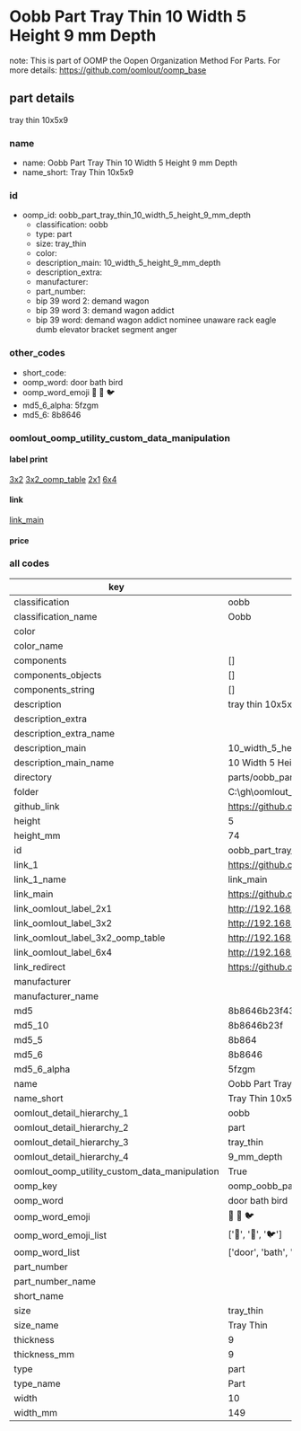# Oobb Part Tray Thin 10 Width 5 Height 9 mm Depth  

note: This is part of OOMP the Oopen Organization Method For Parts. For more details: https://github.com/oomlout/oomp_base

##  part details
  



tray thin 10x5x9



### name
* name: Oobb Part Tray Thin 10 Width 5 Height 9 mm Depth
* name_short: Tray Thin 10x5x9 
### id
* oomp_id: oobb_part_tray_thin_10_width_5_height_9_mm_depth
  * classification: oobb
  * type: part
  * size: tray_thin
  * color: 
  * description_main: 10_width_5_height_9_mm_depth
  * description_extra: 
  * manufacturer: 
  * part_number: 
  * bip 39 word 2: demand wagon
  * bip 39 word 3: demand wagon addict
  * bip 39 word: demand wagon addict nominee unaware rack eagle dumb elevator bracket segment anger

### other_codes
* short_code: 
* oomp_word: door bath bird
* oomp_word_emoji :door: :bath: :bird:
* md5_6_alpha: 5fzgm
* md5_6: 8b8646






### oomlout_oomp_utility_custom_data_manipulation
#### label print
[3x2](http://192.168.1.245:1112/?label=oomp%205fzgm)
[3x2_oomp_table](http://192.168.1.108:1112/?label=oomp%205fzgm)
[2x1](http://192.168.1.242:1112/?label=oomp%205fzgm)
[6x4](http://192.168.1.55:1112/?label=oomp%205fzgm)    

#### link

[link_main](https://github.com/oomlout/oomlout_oobb_version_4_generated_parts/tree/main/navigation_oomp/oobb/part/tray_thin/10_width_5_height_9_mm_depth/part)                              

#### price







### all codes 
| key | value |  
| --- | --- |  
| classification | oobb |  
| classification_name | Oobb |  
| color |  |  
| color_name |  |  
| components | [] |  
| components_objects | [] |  
| components_string | [] |  
| description | tray thin 10x5x9 |  
| description_extra |  |  
| description_extra_name |  |  
| description_main | 10_width_5_height_9_mm_depth |  
| description_main_name | 10 Width 5 Height 9 mm Depth |  
| directory | parts/oobb_part_tray_thin_10_width_5_height_9_mm_depth |  
| folder | C:\gh\oomlout_oobb_version_4_generated_parts\parts\oobb_part_tray_thin_10_width_5_height_9_mm_depth |  
| github_link | https://github.com/oomlout/oomlout_oomp_part_src/tree/main/parts/oobb_part_tray_thin_10_width_5_height_9_mm_depth |  
| height | 5 |  
| height_mm | 74 |  
| id | oobb_part_tray_thin_10_width_5_height_9_mm_depth |  
| link_1 | https://github.com/oomlout/oomlout_oobb_version_4_generated_parts/tree/main/navigation_oomp/oobb/part/tray_thin/10_width_5_height_9_mm_depth/part |  
| link_1_name | link_main |  
| link_main | https://github.com/oomlout/oomlout_oobb_version_4_generated_parts/tree/main/navigation_oomp/oobb/part/tray_thin/10_width_5_height_9_mm_depth/part |  
| link_oomlout_label_2x1 | http://192.168.1.242:1112/?label=oomp%205fzgm |  
| link_oomlout_label_3x2 | http://192.168.1.245:1112/?label=oomp%205fzgm |  
| link_oomlout_label_3x2_oomp_table | http://192.168.1.108:1112/?label=oomp%205fzgm |  
| link_oomlout_label_6x4 | http://192.168.1.55:1112/?label=oomp%205fzgm |  
| link_redirect | https://github.com/oomlout/oomlout_oobb_version_4_generated_parts/tree/main/parts/oobb_tray_thin_10_05_09 |  
| manufacturer |  |  
| manufacturer_name |  |  
| md5 | 8b8646b23f43e8a2c276395e06bd91d1 |  
| md5_10 | 8b8646b23f |  
| md5_5 | 8b864 |  
| md5_6 | 8b8646 |  
| md5_6_alpha | 5fzgm |  
| name | Oobb Part Tray Thin 10 Width 5 Height 9 mm Depth |  
| name_short | Tray Thin 10x5x9  |  
| oomlout_detail_hierarchy_1 | oobb |  
| oomlout_detail_hierarchy_2 | part |  
| oomlout_detail_hierarchy_3 | tray_thin |  
| oomlout_detail_hierarchy_4 | 9_mm_depth |  
| oomlout_oomp_utility_custom_data_manipulation | True |  
| oomp_key | oomp_oobb_part_tray_thin_10_width_5_height_9_mm_depth |  
| oomp_word | door bath bird |  
| oomp_word_emoji | :door: :bath: :bird: |  
| oomp_word_emoji_list | [':door:', ':bath:', ':bird:'] |  
| oomp_word_list | ['door', 'bath', 'bird'] |  
| part_number |  |  
| part_number_name |  |  
| short_name |  |  
| size | tray_thin |  
| size_name | Tray Thin |  
| thickness | 9 |  
| thickness_mm | 9 |  
| type | part |  
| type_name | Part |  
| width | 10 |  
| width_mm | 149 |  

